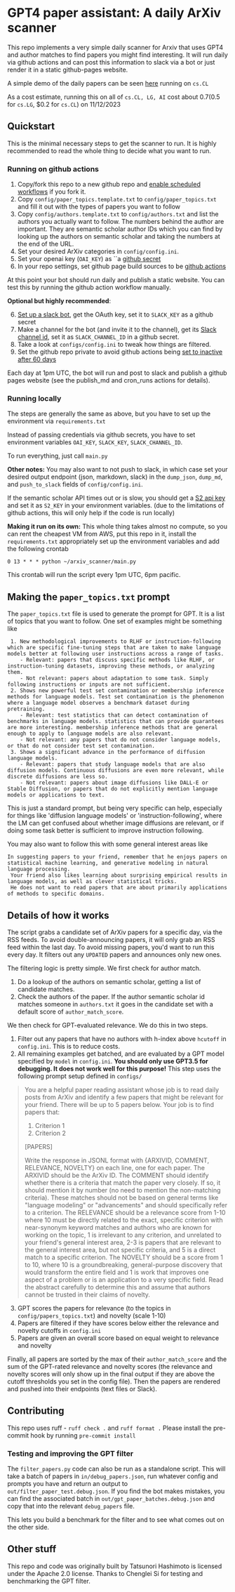 # GPT4 paper assistant: A daily ArXiv scanner

This repo implements a very simple daily scanner for Arxiv that uses GPT4 and author matches to find papers you might find interesting. 
It will run daily via github actions and can post this information to slack via a bot or just render it in a static github-pages website.

A simple demo of the daily papers can be seen [here](https://tatsu-lab.github.io/gpt_paper_assistant/) running on `cs.CL`

As a cost estimate, running this on all of `cs.CL, LG, AI` cost about $0.7 ($0.5 for `cs.LG`, $0.2 for `cs.CL`) on 11/12/2023


## Quickstart
This is the minimal necessary steps to get the scanner to run. It is highly recommended to read the whole thing to decide what you want to run.

### Running on github actions

1. Copy/fork this repo to a new github repo and [enable scheduled workflows](https://docs.github.com/en/actions/using-workflows/disabling-and-enabling-a-workflow) if you fork it.
2. Copy `config/paper_topics.template.txt` to `config/paper_topics.txt` and fill it out with the types of papers you want to follow
3. Copy `config/authors.template.txt` to `config/authors.txt` and list the authors you actually want to follow. The numbers behind the author are important. They are semantic scholar author IDs which you can find by looking up the authors on semantic scholar and taking the numbers at the end of the URL.
4. Set your desired ArXiv categories in `config/config.ini`.
5. Set your openai key (`OAI_KEY`) as ``a [github secret](https://docs.github.com/en/actions/security-guides/using-secrets-in-github-actions#creating-secrets-for-a-repository)
6. In your repo settings, set github page build sources to be [github actions](https://docs.github.com/en/pages/getting-started-with-github-pages/configuring-a-publishing-source-for-your-github-pages-site#publishing-with-a-custom-github-actions-workflow)

At this point your bot should run daily and publish a static website. You can test this by running the github action workflow manually.

**Optional but highly recommended**: 

6. [Set up a slack bot](https://api.slack.com/start/quickstart), get the OAuth key, set it to `SLACK_KEY` as a github secret
7. Make a channel for the bot (and invite it to the channel), get its [Slack channel id](https://stackoverflow.com/questions/40940327/what-is-the-simplest-way-to-find-a-slack-team-id-and-a-channel-id), set it as `SLACK_CHANNEL_ID` in a github secret.
8. Take a look at `configs/config.ini` to tweak how things are filtered.
9. Set the github repo private to avoid github actions being [set to inactive after 60 days](https://docs.github.com/en/actions/using-workflows/disabling-and-enabling-a-workflow)

Each day at 1pm UTC, the bot will run and post to slack and publish a github pages website (see the publish_md and cron_runs actions for details).

### Running locally

The steps are generally the same as above, but you have to set up the environment via `requirements.txt`

Instead of passing credentials via github secrets, you have to set environment variables `OAI_KEY`, `SLACK_KEY`, `SLACK_CHANNEL_ID`.

To run everything, just call `main.py`

**Other notes:**
You may also want to not push to slack, in which case set your desired output endpoint (json, markdown, slack) in the `dump_json`, `dump_md`, and `push_to_slack` fields of `config/config.ini`.

If the semantic scholar API times out or is slow, you should get a [S2 api key](https://www.semanticscholar.org/product/api#api-key-form) and set it as `S2_KEY` in your environment variables.
(due to the limitations of github actions, this will only help if the code is run locally)

**Making it run on its own:**
This whole thing takes almost no compute, so you can rent the cheapest VM from AWS, put this repo in it, install the `requirements.txt`
appropriately set up the environment variables and add the following crontab
```
0 13 * * * python ~/arxiv_scanner/main.py
```
This crontab will run the script every 1pm UTC, 6pm pacific. 

## Making the `paper_topics.txt` prompt
The `paper_topics.txt` file is used to generate the prompt for GPT. It is a list of topics that you want to follow.
One set of examples might be something like 
```text
 1. New methodological improvements to RLHF or instruction-following which are specific fine-tuning steps that are taken to make language models better at following user instructions across a range of tasks.
    - Relevant: papers that discuss specific methods like RLHF, or instruction-tuning datasets, improving these methods, or analyzing them.
    - Not relevant: papers about adaptation to some task. Simply following instructions or inputs are not sufficient.
 2. Shows new powerful test set contamination or membership inference methods for language models. Test set contamination is the phenomenon where a language model observes a benchmark dataset during pretraining.
    - Relevant: test statistics that can detect contamination of benchmarks in language models. statistics that can provide guarantees are more interesting. membership inference methods that are general enough to apply to language models are also relevant.
    - Not relevant: any papers that do not consider language models, or that do not consider test set contamination.
 3. Shows a significant advance in the performance of diffusion language models.
    - Relevant: papers that study language models that are also diffusion models. Continuous diffusions are even more relevant, while discrete diffusions are less so.
    - Not relevant: papers about image diffusions like DALL-E or Stable Diffusion, or papers that do not explicitly mention language models or applications to text.
```
This is just a standard prompt, but being very specific can help, especially for things like 'diffusion language models' or 'instruction-following', where the LM can get confused about whether image diffusions are relevant, or if doing some task better is sufficient to improve instruction following.

You may also want to follow this with some general interest areas like
```text
In suggesting papers to your friend, remember that he enjoys papers on statistical machine learning, and generative modeling in natural language processing.
 Your friend also likes learning about surprising empirical results in language models, as well as clever statistical tricks.
 He does not want to read papers that are about primarily applications of methods to specific domains.
```

## Details of how it works

The script grabs a candidate set of ArXiv papers for a specific day, via the RSS feeds. To avoid double-announcing papers, it will only grab an RSS feed within the last day. To avoid missing papers, you'd want to run this every day. 
It filters out any `UPDATED` papers and announces only new ones.

The filtering logic is pretty simple. We first check for author match.
1. Do a lookup of the authors on semantic scholar, getting a list of candidate matches.
2. Check the authors of the paper. If the author semantic scholar id matches someone in `authors.txt` it goes in the candidate set with a default score of `author_match_score`.

We then check for GPT-evaluated relevance. We do this in two steps.
1. Filter out any papers that have no authors with h-index above `hcutoff` in `config.ini`. This is to reduce costs.
2. All remaining examples get batched, and are evaluated by a GPT model specified by `model` in `config.ini`. **You should only use GPT3.5 for debugging. It does not work well for this purpose!**
This step uses the following prompt setup defined in `configs/`

>You are a helpful paper reading assistant whose job is to read daily posts from ArXiv and identify a few papers that might be relevant for your friend. There will be up to 5 papers below. Your job is to find papers that:
> 1. Criterion 1
> 2. Criterion 2
> 
> [PAPERS]
> 
> Write the response in JSONL format with {ARXIVID, COMMENT, RELEVANCE, NOVELTY} on each line, one for each paper.
The ARXIVID should be the ArXiv ID.
The COMMENT should identify whether there is a criteria that match the paper very closely. If so, it should mention it by number (no need to mention the non-matching criteria).
These matches should not be based on general terms like "language modeling" or "advancements" and should specifically refer to a criterion.
The RELEVANCE should be a relevance score from 1-10 where 10 must be directly related to the exact, specific criterion with near-synonym keyword matches and authors who are known for working on the topic, 1 is irrelevant to any criterion, and unrelated to your friend's general interest area, 2-3 is papers that are relevant to the general interest area, but not specific criteria, and 5 is a direct match to a specific criterion.
The NOVELTY should be a score from 1 to 10, where 10 is a groundbreaking, general-purpose discovery that would transform the entire field and 1 is work that improves one aspect of a problem or is an application to a very specific field. Read the abstract carefully to determine this and assume that authors cannot be trusted in their claims of novelty.

3. GPT scores the papers for relevance (to the topics in `config/papers_topics.txt`) and novelty (scale 1-10)
4. Papers are filtered if they have scores below either the relevance and novelty cutoffs in `config.ini`
5. Papers are given an overall score based on equal weight to relevance and novelty

Finally, all papers are sorted by the max of their `author_match_score` and the sum of the GPT-rated relevance and novelty scores (the relevance and novelty scores will only show up in the final output if they are above the cutoff thresholds you set in the config file). Then the papers are rendered and pushed into their endpoints (text files or Slack).

## Contributing 
This repo uses ruff - `ruff check .` and `ruff format .` 
Please install the pre-commit hook by running `pre-commit install`

### Testing and improving the GPT filter
The `filter_papers.py` code can also be run as a standalone script.
This will take a batch of papers in `in/debug_papers.json`, run whatever config and prompts you have
and return an output to `out/filter_paper_test.debug.json`. If you find the bot makes mistakes, you can find the associated batch in `out/gpt_paper_batches.debug.json` and copy that into the relevant `debug_papers` file.

This lets you build a benchmark for the filter and to see what comes out on the other side.

## Other stuff
This repo and code was originally built by Tatsunori Hashimoto is licensed under the Apache 2.0 license.
Thanks to Chenglei Si for testing and benchmarking the GPT filter.

